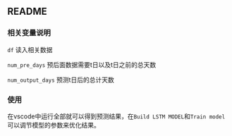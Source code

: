 ## README



### 相关变量说明

`df`   读入相关数据

`num_pre_days`   预后面数据需要t日以及t日之前的总天数

`num_output_days`  预测t日后的总计天数



### 使用

在vscode中运行全部就可以得到预测结果，在`Build LSTM MODEL`和`Train model`可以调节模型的参数来优化结果。

